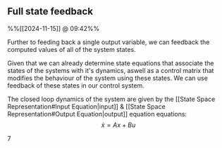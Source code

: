 
## Full state feedback
%%[[2024-11-15]] @ 09:42%%

Further to feeding back a single output variable, we can feedback the computed values of all of the system states. 

Given that we can already determine state equations that associate the states of the systems with it's dynamics, aswell as a control matrix that modifies the behaviour of the system using these states. We can use feedback of these states in our control system.

The closed loop dynamics of the system are given by the [[State Space Representation#Input Equation|input]] & [[State Space Representation#Output Equation|output]] equation equations: $$ \dot x = Ax+Bu$$

7